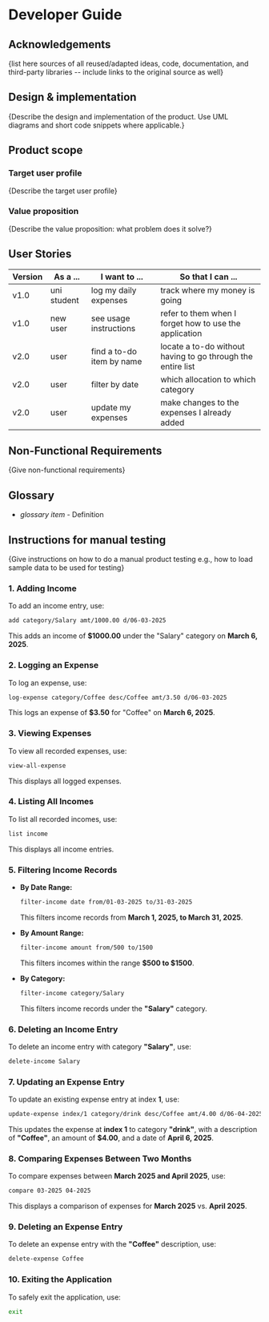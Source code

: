 # Developer Guide

## Acknowledgements

{list here sources of all reused/adapted ideas, code, documentation, and third-party libraries -- include links to the original source as well}

## Design & implementation

{Describe the design and implementation of the product. Use UML diagrams and short code snippets where applicable.}


## Product scope
### Target user profile

{Describe the target user profile}

### Value proposition

{Describe the value proposition: what problem does it solve?}

## User Stories

| Version | As a ...    | I want to ...             | So that I can ...                                              |
|---------|-------------|---------------------------|----------------------------------------------------------------|
| v1.0    | uni student | log my daily expenses     | track where my money is going                                  |
| v1.0    | new user    | see usage instructions    | refer to them when I forget how to use the application         |
| v2.0    | user        | find a to-do item by name | locate a to-do without having to go through the entire list    |
| v2.0    | user        | filter by date            | which allocation to which category                             |
| v2.0    | user        | update my expenses        | make changes to the expenses I already added                   |

## Non-Functional Requirements

{Give non-functional requirements}

## Glossary

* *glossary item* - Definition

## Instructions for manual testing

{Give instructions on how to do a manual product testing e.g., how to load sample data to be used for testing}
### 1. Adding Income
To add an income entry, use:
```sh
add category/Salary amt/1000.00 d/06-03-2025
```
This adds an income of **$1000.00** under the "Salary" category on **March 6, 2025**.

### 2. Logging an Expense
To log an expense, use:
```sh
log-expense category/Coffee desc/Coffee amt/3.50 d/06-03-2025
```
This logs an expense of **$3.50** for "Coffee" on **March 6, 2025**.

### 3. Viewing Expenses
To view all recorded expenses, use:
```sh
view-all-expense
```
This displays all logged expenses.

### 4. Listing All Incomes
To list all recorded incomes, use:
```sh
list income
```
This displays all income entries.

### 5. Filtering Income Records
- **By Date Range:**
  ```sh
  filter-income date from/01-03-2025 to/31-03-2025
  ```
  This filters income records from **March 1, 2025, to March 31, 2025**.

- **By Amount Range:**
  ```sh
  filter-income amount from/500 to/1500
  ```
  This filters incomes within the range **$500 to $1500**.

- **By Category:**
  ```sh
  filter-income category/Salary
  ```
  This filters income records under the **"Salary"** category.

### 6. Deleting an Income Entry
To delete an income entry with category **"Salary"**, use:
```sh
delete-income Salary
```

### 7. Updating an Expense Entry
To update an existing expense entry at index **1**, use:
```sh
update-expense index/1 category/drink desc/Coffee amt/4.00 d/06-04-2025
```
This updates the expense at **index 1** to category **"drink"**, with a description of **"Coffee"**, an amount of **$4.00**, and a date of **April 6, 2025**.

### 8. Comparing Expenses Between Two Months
To compare expenses between **March 2025 and April 2025**, use:
```sh
compare 03-2025 04-2025
```
This displays a comparison of expenses for **March 2025** vs. **April 2025**.

### 9. Deleting an Expense Entry
To delete an expense entry with the **"Coffee"** description, use:
```sh
delete-expense Coffee
```

### 10. Exiting the Application
To safely exit the application, use:
```sh
exit